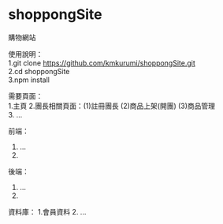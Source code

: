 # shoppongSite
購物網站

使用說明：  
1.git clone https://github.com/kmkurumi/shoppongSite.git  
2.cd shoppongSite  
3.npm install  

需要頁面：  
1.主頁 
2.團長相關頁面：(1)註冊團長 (2)商品上架(開團) (3)商品管理  
3. ... 
 

前端： 
1. ... 
2. 

後端：  
1. ...
2. 

資料庫：
1.會員資料
2. ...
 

